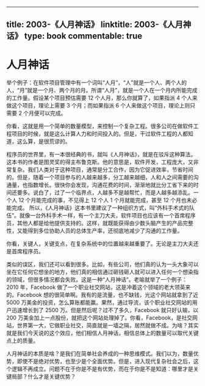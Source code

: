 
---
title: 2003-《人月神话》
linktitle: 2003-《人月神话》
type: book
commentable: true
---

# 人月神话

举个例子：在软件项目管理中有一个词叫“人月”，“人”就是一个人、两个人的人，“月”就是一个月、两个月的月。所谓“人月”，就是一个人在一个月内所能完成的工作量。假设某个项目预估需要 12 个人月，那么你就算了，如果指派 4 个人来做这个项目，理论上需要 3 个月；而如果指派 6 个人来做这个项目，理论上则只需要 2 个月便可以完成。

你看，这就是用一个简单的数量模型，来控制一个复杂工程。很多公司在做软件工程项目的时候，就是这么计算人力和时间投入的。但是，干过软件工程的人都知道，这么算，是很荒谬的。

程序员的世界里，有一本很经典的书，就叫《人月神话》，就是在驳斥这种算法。
这本书的作者是图灵奖的得主布鲁克斯。他的意思是，软件开发，工程庞大，又非常复杂。我们人类对于这种项目，通常是分工合作，因为它促进效率，节省时间的。但是，随着一个项目参与的人越来越多，分工越来越细，人和人之间需要的沟通量，也指数增长。很快你会发现，沟通花费的时间，渐渐地就比分工省下来的时间还要多。说白了，过了一个临界点，人越多不是越帮忙，而是人越多越添乱。一个人 12 个月能完成的事，不见得上 12 个人 1 个月就能完成，甚至 12 个月也未必能完成。
所以，《人月神话》这本书里建议了一种组织方式，叫“外科手术式的队伍”。就像一台外科手术一样，有一个主刀大夫，软件项目也应该有一个首席程序员，其他人都是给他提供支持的。这样，就既能获得由少数头脑产生的产品完整性，又能得到多位协助人员的总体生产率，还彻底地减少了沟通的工作量。

你看，关键人，关键支点，在复杂系统中的位置越来越重要了。无论是主刀大夫还是首席程序员。

类似的误区，我们还可以看到很多。比如，有些公司，他们真的认为一头大象可以坐在它任何它想坐的地方，他们真的相信通过砸钱砸人就可以进入任何一个想染指的领域，但很多情况都会失败。这是一种“人月神话”。老喻就举了一个例子：2010 年，Facebook 做了一个职业社交网站，这是冲着这个领域的老大领英来的。Facebook 想的很简单啊。我有的是流量，也不缺钱，光这个网站就拿到了近 5000 万美金的投资，怎么算账都能赢。果然，通过导流，该个职业社交网站的用户迅速增长到了 2500 万。但是然后呢？过不了多久，Facebook 就只好认输，以 200 万美金加上一点股份，就把这个网站处理掉了。你看，Facebook，是社交网站，世界第一大，它做职业社交，简直就是一墙之隔，居然就做不成。为啥？其实就是我们今天说的这个效应，他们相信人月神话，相信总体上的数量可以取代关键点上的质量。

人月神话的本质是啥？是我们在简单社会养成的一种思维模式。我们以为，数量优势，即使不是绝对优势，也至少是个全面优势。但是，进入现代复杂社会之后，这个逻辑不再成立。问题不在于你是不是有优势，而在于你是不是知道：哪里才是关键局部？什么才是关键优势？

    